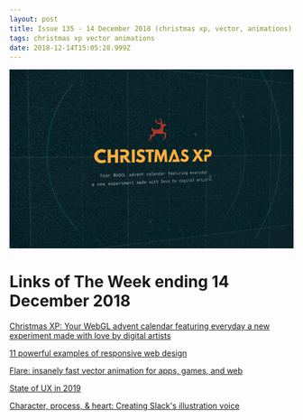 ```yaml
---
layout: post
title: Issue 135 - 14 December 2018 (christmas xp, vector, animations)
tags: christmas xp vector animations
date: 2018-12-14T15:05:28.999Z
---
```

![Christmas XP](/assets/uploads/issue-135.png "Christmas XP")

# Links of The Week ending 14 December 2018

<a href="https://christmasexperiments.com/" target="_blank">Christmas XP: Your WebGL advent calendar featuring everyday a new experiment made with love by digital artists</a>

<a href="https://www.invisionapp.com/inside-design/examples-responsive-web-design/" target="_blank">11 powerful examples of responsive web design</a>

<a href="https://www.2dimensions.com/" target="_blank">Flare: insanely fast vector animation for apps, games, and web</a>

<a href="https://trends.uxdesign.cc/" target="_blank">State of UX in 2019</a>

<a href="https://www.byalicelee.com/slack" target="_blank">Character, process, & heart: Creating Slack's illustration voice</a>